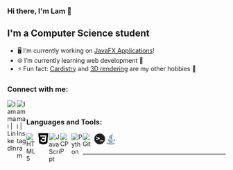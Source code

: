 ### Hi there, I'm Lam 👋

## I'm a Computer Science student
- 🖥️ I’m currently working on [JavaFX Applications][CurrentJfxApp]!
- 🌐 I’m currently learning web development 📡
- ⚡ Fun fact: [Cardistry][instagram] and [3D rendering][renders] are my other hobbies 🤖

### Connect with me:

[<img align="left" alt="lammai | LinkedIn" width="22px" src="https://cdn.jsdelivr.net/npm/simple-icons@v3/icons/linkedin.svg" />][linkedin]
[<img align="left" alt="lammai | Instagram" width="22px" src="https://cdn.jsdelivr.net/npm/simple-icons@v3/icons/instagram.svg" />][instagram]

<br />

### Languages and Tools:

<img align="left" alt="HTML5" width="26px" src="https://raw.githubusercontent.com/simple-icons/simple-icons/b4c26a833274ecd7eb948805c9488ace62e8e664/icons/html5.svg" />
<img align="left" alt="CSS3" width="26px" src="https://raw.githubusercontent.com/simple-icons/simple-icons/b4c26a833274ecd7eb948805c9488ace62e8e664/icons/css3.svg" />
<img align="left" alt="JavaScript" width="26px" src="https://raw.githubusercontent.com/simple-icons/simple-icons/b4c26a833274ecd7eb948805c9488ace62e8e664/icons/javascript.svg" />
<img align="left" alt="CPP" width="26px" src="https://raw.githubusercontent.com/simple-icons/simple-icons/b4c26a833274ecd7eb948805c9488ace62e8e664/icons/cplusplus.svg" />
<img align="left" alt="Python" width="26px" src="https://raw.githubusercontent.com/simple-icons/simple-icons/b4c26a833274ecd7eb948805c9488ace62e8e664/icons/python.svg" />
<img align="left" alt="Git" width="26px" src="https://raw.githubusercontent.com/simple-icons/simple-icons/b4c26a833274ecd7eb948805c9488ace62e8e664/icons/git.svg" />
<img align="left" alt="Terminal" width="26px" src="https://raw.githubusercontent.com/github/explore/80688e429a7d4ef2fca1e82350fe8e3517d3494d/topics/terminal/terminal.png" />
<img align="left" alt="Java" width="26px" src="https://raw.githubusercontent.com/simple-icons/simple-icons/b4c26a833274ecd7eb948805c9488ace62e8e664/icons/java.svg" />

<br />
<br />

---

[CurrentJfxApp]: https://github.com/lammai/FractalFX
[instagram]: https://instagram.com/lamb.thesheep
[linkedin]: https://www.linkedin.com/in/lam-mai-b71234157/
[renders]: https://github.com/lammai/dotfiles/tree/master/Pictures/Wallpapers
